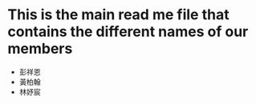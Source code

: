 # This is the main read me file that contains the different names of our members 

- 彭祥恩
- 黃柏翰
- 林妤宸
